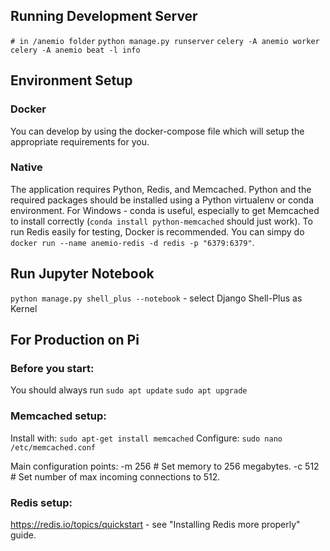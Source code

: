 ## Running Development Server

`# in /anemio folder`
`python manage.py runserver`
`celery -A anemio worker`
`celery -A anemio beat -l info`


## Environment Setup

### Docker
You can develop by using the docker-compose file which will setup the appropriate requirements for you.

### Native
The application requires Python, Redis, and Memcached. Python and the required packages should be installed using a Python virtualenv or conda environment.
For Windows - conda is useful, especially to get Memcached to install correctly (`conda install python-memcached` should just work). To run Redis easily for testing, Docker is recommended. You can simpy do `docker run --name anemio-redis -d redis -p "6379:6379"`.


## Run Jupyter Notebook

`python manage.py shell_plus --notebook` - select Django Shell-Plus as Kernel

## For Production on Pi

### Before you start:
You should always run 
`sudo apt update`
`sudo apt upgrade`

### Memcached setup:
Install with:
`sudo apt-get install memcached`
Configure:
`sudo nano /etc/memcached.conf`

Main configuration points:
-m 256 # Set memory to 256 megabytes.
-c 512 # Set number of max incoming connections to 512.

### Redis setup:
https://redis.io/topics/quickstart - see "Installing Redis more properly" guide.

